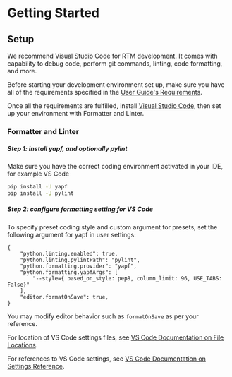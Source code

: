 
# Getting Started

## Setup

We recommend Visual Studio Code for RTM development. It comes with capability to debug code, perform git commands, linting, code formatting, and more.

Before starting your development environment set up, make sure you have all of the requirements specified in the [User Guide's Requirements].

Once all the requirements are fulfilled, install [Visual Studio Code], then set up your environment with Formatter and Linter.


### Formatter and Linter

##### Step 1: install yapf, and optionally pylint

Make sure you have the correct coding environment activated in your IDE, for example VS Code

```bash
pip install -U yapf
pip install -U pylint
```

##### Step 2: configure formatting setting for VS Code

To specify preset coding style and custom argument for presets, set the following argument for yapf in user settings:

```
{
    "python.linting.enabled": true,
    "python.linting.pylintPath": "pylint",
    "python.formatting.provider": "yapf",
    "python.formatting.yapfArgs": [
        "--style={ based_on_style: pep8, column_limit: 96, USE_TABS: False}"
    ],
    "editor.formatOnSave": true,
}
```

You may modify editor behavior such as `formatOnSave` as per your reference.

For location of VS Code settings files, see [VS Code Documentation on File Locations].

For references to VS Code settings, see [VS Code Documentation on Settings Reference].


<!-- ## Model Structure


## Coding Example

Please see the following code example of "00_RunModel.py" for best practices around styling, function abstraction, and data management.

```python

``` -->


<!-- Links -->
[User Guide's Requirements]: ../workflow/#requirements
[Visual Studio Code]: https://code.visualstudio.com/download
[VS Code Documentation on File Locations]: https://code.visualstudio.com/docs/getstarted/settings#_settings-file-locations
[VS Code Documentation on Settings Reference]: https://code.visualstudio.com/docs/python/settings-reference#_formatting-settings
